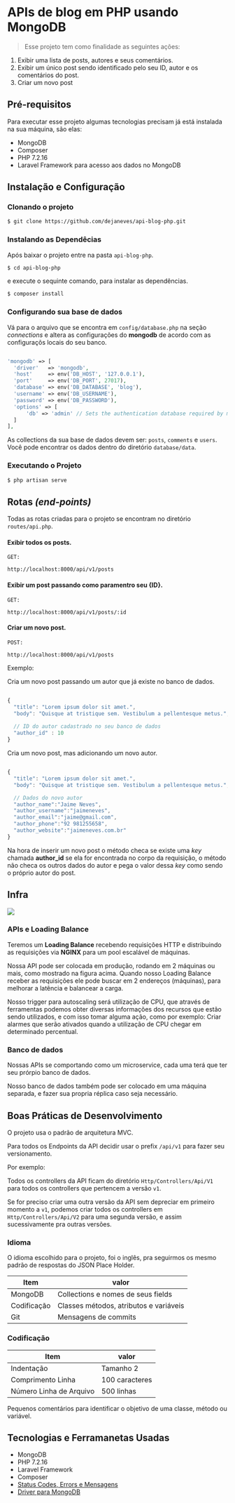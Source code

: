 # APIs de blog em PHP usando MongoDB

> Esse projeto tem como finalidade as seguintes ações:

1. Exibir uma lista de posts, autores e seus comentários.
2. Exibir um único post sendo identificado pelo seu ID, autor e os comentários do post.
3. Criar um novo post

## Pré-requisitos

Para executar esse projeto algumas tecnologias precisam já está instalada na sua máquina, são elas:

* MongoDB
* Composer
* PHP 7.2.16
* Laravel Framework para acesso aos dados no MongoDB

## Instalação e Configuração


### Clonando o projeto

```bash
$ git clone https://github.com/dejaneves/api-blog-php.git
```

### Instalando as Dependêcias

Após baixar o projeto entre na pasta `api-blog-php`.

```bash
$ cd api-blog-php
```
e execute o sequinte comando, para instalar as dependências.

```bash
$ composer install
```

### Configurando sua base de dados

Vá para o arquivo que se encontra em `config/database.php` na seção *connections* e altera as configurações do **mongodb** de acordo com as configuraçõs locais do seu banco.

```php

'mongodb' => [
  'driver'   => 'mongodb',
  'host'     => env('DB_HOST', '127.0.0.1'),
  'port'     => env('DB_PORT', 27017),
  'database' => env('DB_DATABASE', 'blog'),
  'username' => env('DB_USERNAME'),
  'password' => env('DB_PASSWORD'),
  'options' => [
      'db' => 'admin' // Sets the authentication database required by mongo 3
  ]
],
```

As collections da sua base de dados devem ser: `posts`, `comments` e `users`. Você pode encontrar os dados dentro do diretório `database/data`.

### Executando o Projeto

```bash
$ php artisan serve
```

## Rotas *(end-points)*

Todas as rotas criadas para o projeto se encontram no diretório `routes/api.php`.

#### Exibir todos os posts.

```http
GET:

http://localhost:8000/api/v1/posts
```

#### Exibir um post passando como paramentro seu {ID}.
```http
GET:

http://localhost:8000/api/v1/posts/:id
```

#### Criar um novo post.

```http
POST:

http://localhost:8000/api/v1/posts
```

Exemplo:

Cria um novo post passando um autor que já existe no banco de dados.

```javascript

{
  "title": "Lorem ipsum dolor sit amet.",
  "body": "Quisque at tristique sem. Vestibulum a pellentesque metus.",
  
  // ID do autor cadastrado no seu banco de dados
  "author_id" : 10
}
```

Cria um novo post, mas adicionando um novo autor.

```javascript

{
  "title": "Lorem ipsum dolor sit amet.",
  "body": "Quisque at tristique sem. Vestibulum a pellentesque metus.",

  // Dados do novo autor
  "author_name":"Jaime Neves",
  "author_username":"jaimeneves",
  "author_email":"jaime@gmail.com",
  "author_phone":"92 981255658",
  "author_website":"jaimeneves.com.br"
}
```

Na hora de inserir um novo post o método checa se existe uma *key* chamada **author_id** se ela for encontrada no corpo da requisição, o método não checa os outros dados do autor e pega o valor dessa *key* como sendo o próprio autor do post.

## Infra

<img src="documentation/infra.png">

### APIs e Loading Balance

Teremos um **Loading Balance** recebendo requisições HTTP e distribuindo as requisições via **NGINX** para um pool escalável de máquinas.

Nossa API pode ser colocada em produção, rodando em 2 máquinas ou mais, como mostrado na figura acima. Quando nosso Loading Balance receber as requisições ele pode buscar em 2 endereços (máquinas), para melhorar a latência e balancear a carga.

Nosso trigger para autoscaling será utilização de CPU, que através de ferramentas podemos obter diversas informações dos recursos que estão sendo utilizados, e com isso tomar alguma ação, como por exemplo: Criar  alarmes que serão ativados quando a utilização de CPU chegar em determinado percentual.

### Banco de dados

Nossas APIs se comportando como um microservice, cada uma terá que ter seu prórpio banco de dados.

Nosso banco de dados também pode ser colocado em uma máquina separada, e fazer sua propria réplica caso seja necessário.

## Boas Práticas de Desenvolvimento

O projeto usa o padrão de arquitetura MVC.

Para todos os Endpoints da API decidir usar o prefix `/api/v1` para fazer seu versionamento.

Por exemplo:

Todos os controllers da API ficam do diretório `Http/Controllers/Api/V1` para todos os controllers que pertencem a versão `v1`.

Se for preciso criar uma outra versão da API sem depreciar em primeiro momento a `v1`, podemos criar todos os controllers em `Http/Controllers/Api/V2` para uma segunda versão, e assim sucessivamente pra outras versões.

### Idioma

O idioma escolhido para o projeto, foi o inglês, pra seguirmos os mesmo padrão de respostas do JSON Place Holder.


| Item  | valor |
| ------------- | ------------- |
| MongoDB  | Collections e nomes de seus fields  |
| Codificação  | Classes métodos, atributos e variáveis  |
| Git  | Mensagens de commits  |

### Codificação

| Item  | valor |
| ------------- | ------------- |
| Indentação  | Tamanho 2  |
| Comprimento Linha  | 100 caracteres  |
| Número Linha de Arquivo  | 500 linhas  |

Pequenos comentários para identificar o objetivo de uma classe, método ou variável.

## Tecnologias e Ferramanetas Usadas

* MongoDB
* PHP 7.2.16
* Laravel Framework
* Composer
* [Status Codes, Errors e Mensagens](https://github.com/dingo/api)
* [Driver para MongoDB](https://github.com/jenssegers/laravel-mongodb)
